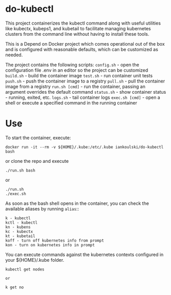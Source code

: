 # do-kubectl

This project containerizes the kubectl command along with useful utilities 
like kubectx, kubeps1, and kubetail to facilitate managing kubernetes clusters
from the command line without having to install these tools.


This is a Depend on Docker project which comes operational out of the box 
and is configured with reasonable defaults, which can be customized as needed.


The project contains the following scripts:
`config.sh` - open the configuration file .env in an editor so the project can be customized
`build.sh` - build the container image
`test.sh` - run container unit tests
`push.sh` - push the container image to a registry
`pull.sh` - pull the container image from a registry
`run.sh [cmd]` - run the container, passing an argument overrides the default command
`status.sh` - show container status - running, exited, etc.
`logs.sh` - tail container logs
`exec.sh [cmd]` - open a shell or execute a specified command in the running container

# Use

To start the container, execute:

```
docker run -it --rm -v ${HOME}/.kube:/etc/.kube iankoulski/do-kubectl bash
```

or clone the repo and execute

```
./run.sh bash
```

or

```
./run.sh
./exec.sh
```

As soon as the bash shell opens in the container, you can check the available aliases by running `alias`::

```
k - kubectl
kctl - kubectl
kn - kubens
kc - kubectx
kt - kubetail
koff - turn off kubernetes info from prompt
kon - turn on kubernetes info in prompt
```

You can execute commands against the kubernetes contexts configured in your ${HOME}/.kube folder.

```
kubectl get nodes

or

k get no
```

